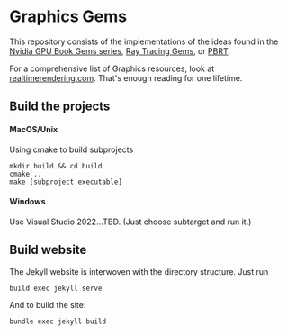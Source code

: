 # Graphics Gems

This repository consists of the implementations of the ideas found in the [Nvidia GPU Book Gems series](https://developer.nvidia.com/gpugems/gpugems/foreword), [Ray Tracing Gems](https://www.realtimerendering.com/raytracinggems/), or [PBRT](https://www.pbrt.org/). 

For a comprehensive list of Graphics resources, look at [realtimerendering.com](https://www.realtimerendering.com/books.html). That's enough reading for one lifetime. 

## Build the projects
#### MacOS/Unix
Using cmake to build subprojects
```
mkdir build && cd build
cmake ..
make [subproject executable]
```

#### Windows
Use Visual Studio 2022...TBD. (Just choose subtarget and run it.)

## Build website
The Jekyll website is interwoven with the directory structure. Just run
```
build exec jekyll serve
```
And to build the site:
```
bundle exec jekyll build
```
